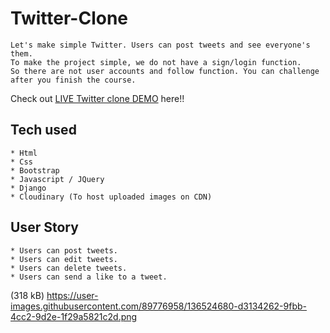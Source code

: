 # Twitter-Clone
```
Let's make simple Twitter. Users can post tweets and see everyone's them.
To make the project simple, we do not have a sign/login function.
So there are not user accounts and follow function. You can challenge after you finish the course.
```
Check out [LIVE Twitter clone DEMO](https://twitterclone-zubair.herokuapp.com/) here!!

## Tech used
```
* Html
* Css
* Bootstrap
* Javascript / JQuery
* Django
* Cloudinary (To host uploaded images on CDN)
```
## User Story
```
* Users can post tweets.
* Users can edit tweets.
* Users can delete tweets.
* Users can send a like to a tweet.
```
(318 kB)
https://user-images.githubusercontent.com/89776958/136524680-d3134262-9fbb-4cc2-9d2e-1f29a5821c2d.png
